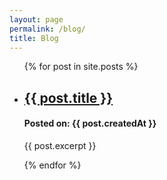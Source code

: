```yaml
---
layout: page
permalink: /blog/
title: Blog
---
```


<ul>
{% for post in site.posts %}

  <li>
    <h2>
      <a href="{{ post.permalink}}">{{ post.title }}</a>
    </h2>
    <h4>Posted on: {{ post.createdAt }}</h4>
    <p>{{ post.excerpt }}</p>
  </li>
{% endfor %}
</ul>